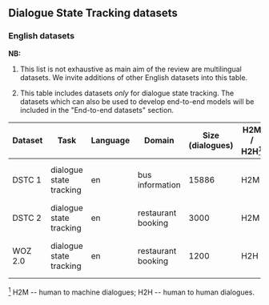 ## Dialogue State Tracking datasets

### English datasets

**NB:** 

1. This list is not exhaustive as main aim of the review are multilingual datasets.  We invite additions of other English datasets into this table.

2. This table includes datasets *only* for dialogue state tracking. The datasets which can also be used to develop end-to-end models will be included in the "End-to-end datasets" section.


| Dataset | Task                    | Language | Domain             | Size (dialogues) | H2M / H2H<a href="#note1" id="note1ref"><sup>1</sup></a> | Paper | Dataset |
|---------|-------------------------|----------|--------------------|------------------|-----------|-------|---------|
| DSTC 1  | dialogue state tracking | en       | bus information    | 15886            | H2M       |  [Raux et al., 2005](https://www.microsoft.com/en-us/research/publication/lets-go-public-taking-spoken-dialog-system-real-world/),  [Williams et al., 2013](https://www.aclweb.org/anthology/W13-4065/)    |     [Dataset](https://www.microsoft.com/en-us/research/event/dialog-state-tracking-challenge/?from=http%3A%2F%2Fresearch.microsoft.com%2Fen-us%2Fevents%2Fdstc%2F#!dstc1-downloads)    |
| DSTC 2  | dialogue state tracking | en       | restaurant booking | 3000             | H2M       |   [Henderson et al., 2014]    |    [Dataset](https://github.com/matthen/dstc)     |
| WOZ 2.0 | dialogue state tracking | en       | restaurant booking | 1200             | H2H       |    [Wen et al., 2017](https://arxiv.org/pdf/1604.04562.pdf), [Mrsic t al., 2017](https://arxiv.org/pdf/1606.03777.pdf)   |         |

<a id="note1" href="#note1ref"><sup>1</sup></a> H2M -- human to machine dialogues; H2H -- human to human dialogues.